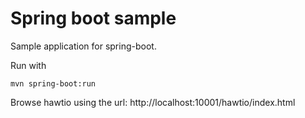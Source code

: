 # Spring boot sample

Sample application for spring-boot.

Run with

    mvn spring-boot:run

Browse hawtio using the url: http://localhost:10001/hawtio/index.html
